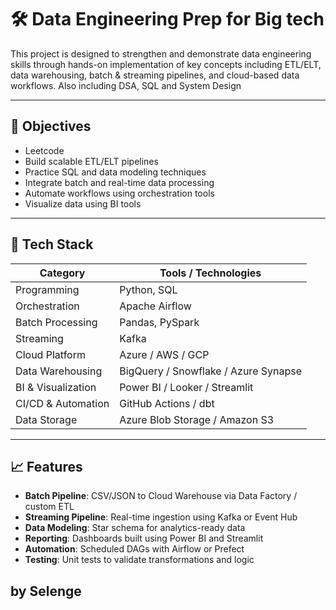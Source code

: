 # 🛠️ Data Engineering Prep for Big tech

This project is designed to strengthen and demonstrate data engineering skills through hands-on implementation of key concepts including ETL/ELT, data warehousing, batch & streaming pipelines, and cloud-based data workflows.
Also including DSA, SQL and System Design

---

## 📌 Objectives

- Leetcode
- Build scalable ETL/ELT pipelines
- Practice SQL and data modeling techniques
- Integrate batch and real-time data processing
- Automate workflows using orchestration tools
- Visualize data using BI tools

---

## 🧰 Tech Stack

| Category              | Tools / Technologies                             |
|-----------------------|--------------------------------------------------|
| Programming           | Python, SQL                                      |
| Orchestration         | Apache Airflow                     |
| Batch Processing      | Pandas, PySpark                                  |
| Streaming             | Kafka        |
| Cloud Platform        | Azure / AWS / GCP          |
| Data Warehousing      | BigQuery / Snowflake / Azure Synapse             |
| BI & Visualization    | Power BI / Looker / Streamlit                    |
| CI/CD & Automation    | GitHub Actions / dbt                             |
| Data Storage          | Azure Blob Storage / Amazon S3                   |

---

## 📈 Features

-  **Batch Pipeline**: CSV/JSON to Cloud Warehouse via Data Factory / custom ETL
-  **Streaming Pipeline**: Real-time ingestion using Kafka or Event Hub
-  **Data Modeling**: Star schema for analytics-ready data
-  **Reporting**: Dashboards built using Power BI and Streamlit
-  **Automation**: Scheduled DAGs with Airflow or Prefect
-  **Testing**: Unit tests to validate transformations and logic

## by Selenge

